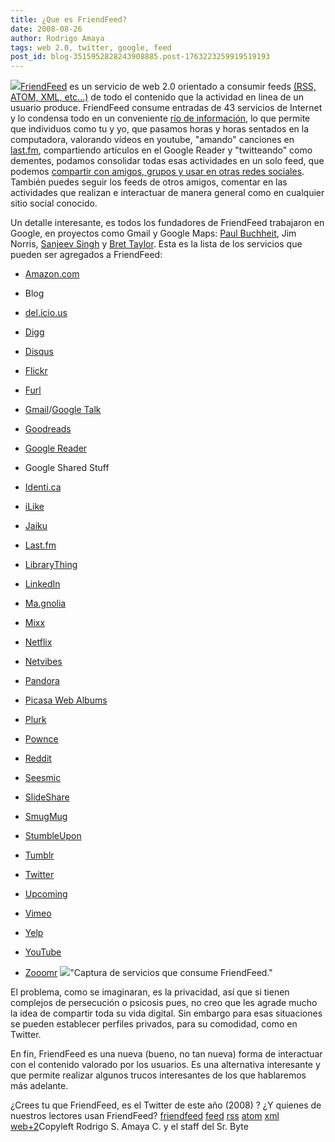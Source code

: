 ```yaml
---
title: ¿Que es FriendFeed?
date: 2008-08-26
author: Rodrigo Amaya
tags: web 2.0, twitter, google, feed
post_id: blog-3515952828243908885.post-1763223259919519193
---
```


[![](http://2.bp.blogspot.com/_ayvorITawE4/SLRejv_VgYI/AAAAAAAABJQ/gGXYit00VUM/s320/FriendFeed.png)](http://2.bp.blogspot.com/_ayvorITawE4/SLRejv_VgYI/AAAAAAAABJQ/gGXYit00VUM/s1600-h/FriendFeed.png)[FriendFeed](http://www.friendfeed.com) es un servicio de web 2.0 orientado a
      consumir feeds [(RSS, ATOM, XML, etc...)](http://www.srbyte.com/2008/03/que-es-el-rss-feed-rssatomxmlsyndicatio.html) de todo el contenido que la actividad en linea de un usuario
      produce. FriendFeed consume entradas de 43 servicios de Internet y lo condensa todo en un
      conveniente [río de información](http://www.srbyte.com/2008/08/el-rio-de-informacion-reflexion.html), lo que permite que individuos como tu y yo, que pasamos horas y horas
      sentados en la computadora, valorando vídeos en youtube, "amando" canciones en [last.fm](http://www.srbyte.com/2007/03/lastfm-una-revolucin-musical.html),
      compartiendo artículos en el Google Reader y "twitteando" como dementes, podamos consolidar
      todas esas actividades en un solo feed, que podemos [compartir con amigos, grupos y usar en otras redes sociales](http://www.srbyte.com/2008/05/medios-sociales-sitios-web-lo-20.html). También puedes seguir los feeds de
      otros amigos, comentar en las actividades que realizan e interactuar de manera general como en
      cualquier sitio social conocido.

Un detalle interesante, es todos los
      fundadores de FriendFeed trabajaron en Google, en proyectos como Gmail y Google Maps: [Paul Buchheit](http://en.wikipedia.org/wiki/Paul_Buchheit), Jim Norris, [Sanjeev Singh](http://en.wikipedia.org/w/index.php?title=Sanjeev_Singh&action=edit&redlink=1) y [Bret Taylor](http://en.wikipedia.org/w/index.php?title=Bret_Taylor&action=edit&redlink=1). Esta es la
      lista de los servicios que pueden ser agregados a FriendFeed:

- [Amazon.com](http://en.wikipedia.org/wiki/Amazon.com)
- Blog
- [del.icio.us](http://en.wikipedia.org/wiki/Del.icio.us)
- [Digg](http://en.wikipedia.org/wiki/Digg)
- [Disqus](http://en.wikipedia.org/w/index.php?title=Disqus&action=edit&redlink=1)
- [Flickr](http://en.wikipedia.org/wiki/Flickr)
- [Furl](http://en.wikipedia.org/wiki/Furl)
- [Gmail](http://en.wikipedia.org/wiki/Gmail)/[Google Talk](http://en.wikipedia.org/wiki/Google_Talk)

- [Goodreads](http://en.wikipedia.org/wiki/Goodreads)
- [Google Reader](http://en.wikipedia.org/wiki/Google_Reader)
- Google Shared Stuff
- [Identi.ca](http://en.wikipedia.org/wiki/Identi.ca)
- [iLike](http://en.wikipedia.org/wiki/ILike)
- [Jaiku](http://en.wikipedia.org/wiki/Jaiku)
- [Last.fm](http://en.wikipedia.org/wiki/Last.fm)
- [LibraryThing](http://en.wikipedia.org/wiki/LibraryThing)

- [LinkedIn](http://en.wikipedia.org/wiki/LinkedIn)
- [Ma.gnolia](http://en.wikipedia.org/w/index.php?title=Ma.gnolia&action=edit&redlink=1)
- [Mixx](http://en.wikipedia.org/wiki/Mixx)
- [Netflix](http://en.wikipedia.org/wiki/Netflix)
- [Netvibes](http://en.wikipedia.org/wiki/Netvibes)
- [Pandora](http://en.wikipedia.org/wiki/Pandora)
- [Picasa Web Albums](http://en.wikipedia.org/wiki/Picasa_Web_Albums)
- [Plurk](http://en.wikipedia.org/wiki/Plurk)

- [Pownce](http://en.wikipedia.org/wiki/Pownce)
- [Reddit](http://en.wikipedia.org/wiki/Reddit)
- [Seesmic](http://en.wikipedia.org/wiki/Seesmic)
- [SlideShare](http://en.wikipedia.org/wiki/SlideShare)
- [SmugMug](http://en.wikipedia.org/wiki/SmugMug)
- [StumbleUpon](http://en.wikipedia.org/wiki/StumbleUpon)
- [Tumblr](http://en.wikipedia.org/wiki/Tumblr)
- [Twitter](http://en.wikipedia.org/wiki/Twitter)

- [Upcoming](http://en.wikipedia.org/wiki/Upcoming)
- [Vimeo](http://en.wikipedia.org/wiki/Vimeo)
- [Yelp](http://en.wikipedia.org/wiki/Yelp,_Inc.)
- [YouTube](http://en.wikipedia.org/wiki/YouTube)
- [Zooomr](http://en.wikipedia.org/wiki/Zooomr)
[![](http://1.bp.blogspot.com/_ayvorITawE4/SLReCPSKOCI/AAAAAAAABJI/4C94YQ4efqE/s320/ff.jpg)](http://1.bp.blogspot.com/_ayvorITawE4/SLReCPSKOCI/AAAAAAAABJI/4C94YQ4efqE/s1600-h/ff.jpg)"Captura de servicios que
      consume FriendFeed."

El problema,
      como se imaginaran, es la privacidad, así que si tienen complejos de persecución o psicosis
      pues, no creo que les agrade mucho la idea de compartir toda su vida digital. Sin embargo para
      esas situaciones se pueden establecer perfiles privados, para su comodidad, como en
      Twitter.

En fin, FriendFeed es una nueva (bueno, no tan nueva) forma de
      interactuar con el contenido valorado por los usuarios. Es una alternativa interesante y que
      permite realizar algunos trucos interesantes de los que hablaremos más adelante.

¿Crees tu que FriendFeed, es el Twitter de este año (2008) ? ¿Y quienes de
      nuestros lectores usan FriendFeed?
[friendfeed](http://www.blogalaxia.com/tags/friendfeed) [feed](http://www.blogalaxia.com/tags/feed) [rss](http://www.blogalaxia.com/tags/rss) [atom](http://www.blogalaxia.com/tags/atom) [xml](http://www.blogalaxia.com/tags/xml) [web+2](http://www.blogalaxia.com/tags/web+2)Copyleft Rodrigo S. Amaya C. y el staff del Sr.
      Byte